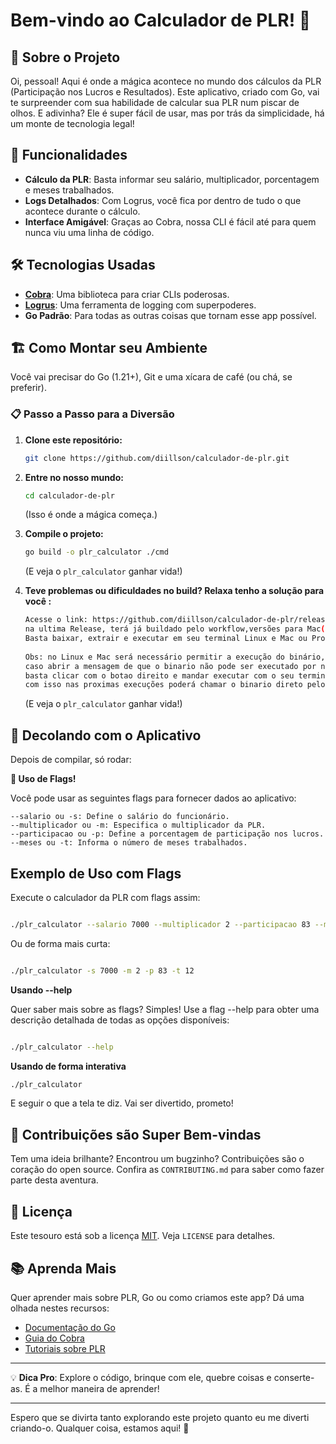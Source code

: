 # Bem-vindo ao Calculador de PLR! 🌟

## 🎉 Sobre o Projeto

Oi, pessoal! Aqui é onde a mágica acontece no mundo dos cálculos da PLR (Participação nos Lucros e Resultados). Este aplicativo, criado com Go, vai te surpreender com sua habilidade de calcular sua PLR num piscar de olhos. E adivinha? Ele é super fácil de usar, mas por trás da simplicidade, há um monte de tecnologia legal!

## 🚀 Funcionalidades

- **Cálculo da PLR**: Basta informar seu salário, multiplicador, porcentagem e meses trabalhados.
- **Logs Detalhados**: Com Logrus, você fica por dentro de tudo o que acontece durante o cálculo.
- **Interface Amigável**: Graças ao Cobra, nossa CLI é fácil até para quem nunca viu uma linha de código.

## 🛠 Tecnologias Usadas

- **[Cobra](https://github.com/spf13/cobra)**: Uma biblioteca para criar CLIs poderosas.
- **[Logrus](https://github.com/sirupsen/logrus)**: Uma ferramenta de logging com superpoderes.
- **Go Padrão**: Para todas as outras coisas que tornam esse app possível.

## 🏗 Como Montar seu Ambiente

Você vai precisar do Go (1.21+), Git e uma xícara de café (ou chá, se preferir).

### 📋 Passo a Passo para a Diversão

1. **Clone este repositório:**
   ```sh
   git clone https://github.com/diillson/calculador-de-plr.git
   ```
2. **Entre no nosso mundo:**
   ```sh
   cd calculador-de-plr
   ```
   (Isso é onde a mágica começa.)

3. **Compile o projeto:**
   ```sh
   go build -o plr_calculator ./cmd
   ```
   (E veja o `plr_calculator` ganhar vida!)


4. **Teve problemas ou dificuldades no build? Relaxa tenho a solução para você :**
   ```sh
   Acesse o link: https://github.com/diillson/calculador-de-plr/releases
   na ultima Release, terá já buildado pelo workflow,versões para Mac(Darwin), Linux e Windows.
   Basta baixar, extrair e executar em seu terminal Linux e Mac ou Prompt/PowerShell sendo Windows.
      
   Obs: no Linux e Mac será necessário permitir a execução do binário, basta passar o comando: chmod +x plr_calculator-OS
   caso abrir a mensagem de que o binario não pode ser executado por não haver desenvolvedor declarado,
   basta clicar com o botao direito e mandar executar com o seu terminal de preferencia,
   com isso nas proximas execuções poderá chamar o binario direto pelo terminal.
   ```
   (E veja o `plr_calculator` ganhar vida!)

## 🚀 Decolando com o Aplicativo

Depois de compilar, só rodar:

**🚀 Uso de Flags!**

Você pode usar as seguintes flags para fornecer dados ao aplicativo:

    --salario ou -s: Define o salário do funcionário.
    --multiplicador ou -m: Especifica o multiplicador da PLR.
    --participacao ou -p: Define a porcentagem de participação nos lucros.
    --meses ou -t: Informa o número de meses trabalhados.

## Exemplo de Uso com Flags

Execute o calculador da PLR com flags assim:
```sh

./plr_calculator --salario 7000 --multiplicador 2 --participacao 83 --meses 12
```

Ou de forma mais curta:
```sh

./plr_calculator -s 7000 -m 2 -p 83 -t 12
```

**Usando --help**

Quer saber mais sobre as flags? Simples! Use a flag --help para obter uma descrição detalhada de todas as opções disponíveis:

```sh

./plr_calculator --help
```

**Usando de forma interativa**

```sh
./plr_calculator
```

E seguir o que a tela te diz. Vai ser divertido, prometo!

## 🤝 Contribuições são Super Bem-vindas

Tem uma ideia brilhante? Encontrou um bugzinho? Contribuições são o coração do open source. Confira as `CONTRIBUTING.md` para saber como fazer parte desta aventura.

## 📄 Licença

Este tesouro está sob a licença [MIT](https://github.com/diillson/calculador-de-plr/blob/main/LICENSE). Veja `LICENSE` para detalhes.

## 📚 Aprenda Mais

Quer aprender mais sobre PLR, Go ou como criamos este app? Dá uma olhada nestes recursos:

- [Documentação do Go](https://golang.org/doc/)
- [Guia do Cobra](https://github.com/spf13/cobra#readme)
- [Tutoriais sobre PLR](#)

---

💡 **Dica Pro**: Explore o código, brinque com ele, quebre coisas e conserte-as. É a melhor maneira de aprender!

---

Espero que se divirta tanto explorando este projeto quanto eu me diverti criando-o. Qualquer coisa, estamos aqui! 🌈
